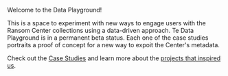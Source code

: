 Welcome to the Data Playground!

This is a space to experiment with new ways to engage users with the Ransom Center collections using a data-driven approach. Te Data Playground is in a permanent beta status. Each one of the case studies portraits a proof of concept for a new way to expoit the Center's metadata.

Check out the [Case Studies](caseStudies.md) and learn more about the [projects that inspired us](inspiration.md).
